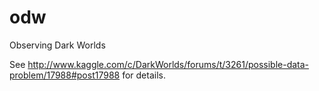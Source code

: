 odw
===

Observing Dark Worlds

See http://www.kaggle.com/c/DarkWorlds/forums/t/3261/possible-data-problem/17988#post17988 for details.

